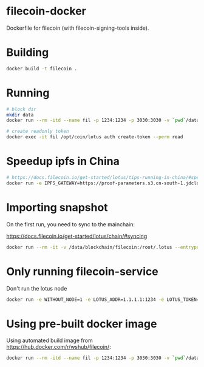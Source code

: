 # filecoin-docker
Dockerfile for filecoin (with filecoin-signing-tools inside).


# Building

```bash
docker build -t filecoin .
```

# Running

```bash
# block dir
mkdir data
docker run --rm -itd --name fil -p 1234:1234 -p 3030:3030 -v `pwd`/data:/root/.lotus filecoin

# create readonly token
docker exec -it fil /opt/coin/lotus auth create-token --perm read
```


# Speedup ipfs in China

```bash
# https://docs.filecoin.io/get-started/lotus/tips-running-in-china/#speed-up-proof-parameter-download-for-first-boot
docker run -e IPFS_GATEWAY=https://proof-parameters.s3.cn-south-1.jdcloud-oss.com/ipfs/ --rm -itd --name fil -p 1234:1234 -p 3030:3030 -v `pwd`/data:/root/.lotus filecoin
```


# Importing snapshot

On the first run, you need to sync to the mainchain:

<https://docs.filecoin.io/get-started/lotus/chain/#syncing>

```bash
docker run --rm -it -v /data/blockchain/filecoin:/root/.lotus --entrypoint /opt/coin/lotus wshub/filecoin daemon --halt-after-import --import-snapshot https://fil-chain-snapshots-fallback.s3.amazonaws.com/mainnet/minimal_finality_stateroots_latest.car
```


# Only running filecoin-service

Don't run the lotus node

```bash
docker run -e WITHOUT_NODE=1 -e LOTUS_ADDR=1.1.1.1:1234 -e LOTUS_TOKEN=THE_JWT_TOKEN --rm -itd --name fil -p 1234:1234 -p 3030:3030 -v `pwd`/data:/root/.lotus filecoin
```


# Using pre-built docker image

Using automated build image from <https://hub.docker.com/r/wshub/filecoin/>:

```bash
docker run --rm -itd --name fil -p 1234:1234 -p 3030:3030 -v `pwd`/data:/root/.lotus wshub/filecoin
```
